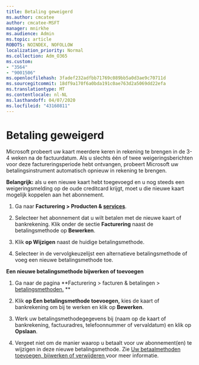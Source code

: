 ```yaml
---
title: Betaling geweigerd
ms.author: cmcatee
author: cmcatee-MSFT
manager: mnirkhe
ms.audience: Admin
ms.topic: article
ROBOTS: NOINDEX, NOFOLLOW
localization_priority: Normal
ms.collection: Adm_O365
ms.custom:
- "3564"
- "9001506"
ms.openlocfilehash: 3fadef232adfbb71769c089bb5a0d3ae9c70711d
ms.sourcegitcommit: 18df9a170f6a0bda191c0ae763d2a5069dd22efa
ms.translationtype: MT
ms.contentlocale: nl-NL
ms.lasthandoff: 04/07/2020
ms.locfileid: "43160811"
---
```

# <a name="payment-declined"></a>Betaling geweigerd

Microsoft probeert uw kaart meerdere keren in rekening te brengen in de 3-4 weken na de factuurdatum.  Als u slechts één of twee weigeringsberichten voor deze factureringsperiode hebt ontvangen, probeert Microsoft uw betalingsinstrument automatisch opnieuw in rekening te brengen.  

**Belangrijk:** als u een nieuwe kaart hebt toegevoegd en u nog steeds een weigeringsmelding op de oude creditcard krijgt, moet u die nieuwe kaart mogelijk koppelen aan het abonnement.

1. Ga naar **Facturering > Producten & [services](https://go.microsoft.com/fwlink/p/?linkid=842054)**.

2. Selecteer het abonnement dat u wilt betalen met de nieuwe kaart of bankrekening. Klik onder de sectie **Facturering** naast de betalingsmethode op **Bewerken**.

3. Klik **op Wijzigen** naast de huidige betalingsmethode.

4. Selecteer in de vervolgkeuzelijst een alternatieve betalingsmethode of voeg een nieuwe betalingsmethode toe.

**Een nieuwe betalingsmethode bijwerken of toevoegen**

1. Ga naar de pagina **Facturering > facturen & betalingen > [betalingsmethoden.](https://go.microsoft.com/fwlink/p/?linkid=2018806) **

2. Klik **op Een betalingsmethode toevoegen,** kies de kaart of bankrekening om bij te werken en klik op **Bewerken**.

3. Werk uw betalingsmethodegegevens bij (naam op de kaart of bankrekening, factuuradres, telefoonnummer of vervaldatum) en klik op **Opslaan**.

4. Vergeet niet om de manier waarop u betaalt voor uw abonnement(en) te wijzigen in deze nieuwe betalingsmethode. Zie [ Uw betaalmethoden toevoegen, bijwerken of verwijderen ](https://go.microsoft.com/fwlink/?linkid=2118133) voor meer informatie. 
